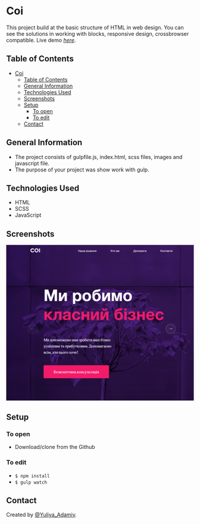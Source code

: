 # Coi
This project build at the basic structure of HTML in web design. You can see the solutions in working with blocks, responsive design, crossbrowser compatible. 
Live demo [_here_](https://yuliyaadamiv.github.io/Coi/dist/). 

## Table of Contents

- [Coi](#coi)
  - [Table of Contents](#table-of-contents)
  - [General Information](#general-information)
  - [Technologies Used](#technologies-used)
  - [Screenshots](#screenshots)
  - [Setup](#setup)
    - [To open](#to-open)
    - [To edit](#to-edit)
  - [Contact](#contact)


## General Information

- The project consists of gulpfile.js, index.html, scss files, images and javascript file.
- The purpose of your project was show work with gulp.

## Technologies Used

- HTML
- SCSS
- JavaScript


## Screenshots


![Example screenshot](./src/img/img.png)


## Setup

### To open

- Download/clone from the Github

### To edit


- `$ npm install`
- `$ gulp watch`



## Contact

Created by [@Yuliya_Adamiv](https://github.com/YuliyaAdamiv).

